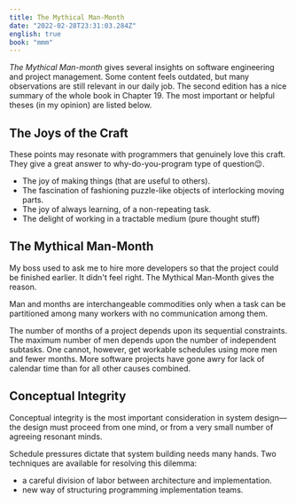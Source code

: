 ```yaml
---
title: The Mythical Man-Month
date: "2022-02-28T23:31:03.284Z"
english: true
book: "mmm"
---
```


*The Mythical Man-month* gives several insights on software engineering and project management. 
Some content feels outdated, but many observations are still relevant in our daily job. 
The second edition has a nice summary of the whole book in Chapter 19. 
The most important or helpful theses (in my opinion) are listed below.

## The Joys of the Craft

These points may resonate with programmers that genuinely love this craft. 
They give a great answer to why-do-you-program type of question😉.

- The joy of making things (that are useful to others).
- The fascination of fashioning puzzle-like objects of interlocking moving parts.
- The joy of always learning, of a non-repeating task.
- The delight of working in a tractable medium (pure thought stuff)

## The Mythical Man-Month

My boss used to ask me to hire more developers so that the project could be finished earlier. It didn't feel right. 
The Mythical Man-Month gives the reason.

Man and months are interchangeable commodities only when a task can be partitioned among many workers with no communication among them.

The number of months of a project depends upon its sequential constraints. 
The maximum number of men depends upon the number of independent subtasks. 
One cannot, however, get workable schedules using more men and fewer months. 
More software projects have gone awry for lack of calendar time than for all other causes combined.

## Conceptual Integrity

Conceptual integrity is the most important consideration in system design—the design must proceed from one mind, 
or from a very small number of agreeing resonant minds.

Schedule pressures dictate that system building needs many hands. Two techniques are available for resolving this dilemma:

- a careful division of labor between architecture and implementation.
- new way of structuring programming implementation teams.
